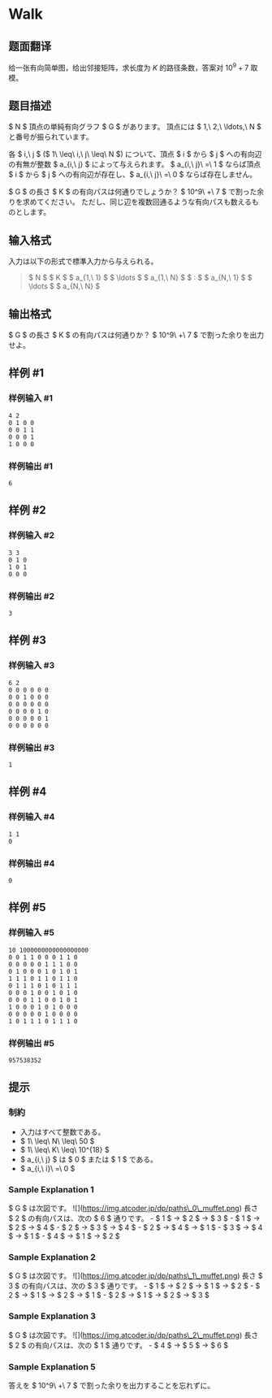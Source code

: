 # Walk

## 题面翻译

给一张有向简单图，给出邻接矩阵，求长度为 $K$ 的路径条数，答案对 $10^9+7$ 取模。

## 题目描述

[problemUrl]: https://atcoder.jp/contests/dp/tasks/dp_r

$ N $ 頂点の単純有向グラフ $ G $ があります。 頂点には $ 1,\ 2,\ \ldots,\ N $ と番号が振られています。

各 $ i,\ j $ ($ 1\ \leq\ i,\ j\ \leq\ N $) について、頂点 $ i $ から $ j $ への有向辺の有無が整数 $ a_{i,\ j} $ によって与えられます。 $ a_{i,\ j}\ =\ 1 $ ならば頂点 $ i $ から $ j $ への有向辺が存在し、$ a_{i,\ j}\ =\ 0 $ ならば存在しません。

$ G $ の長さ $ K $ の有向パスは何通りでしょうか？ $ 10^9\ +\ 7 $ で割った余りを求めてください。 ただし、同じ辺を複数回通るような有向パスも数えるものとします。

## 输入格式

入力は以下の形式で標準入力から与えられる。

> $ N $ $ K $ $ a_{1,\ 1} $ $ \ldots $ $ a_{1,\ N} $ $ : $ $ a_{N,\ 1} $ $ \ldots $ $ a_{N,\ N} $

## 输出格式

$ G $ の長さ $ K $ の有向パスは何通りか？ $ 10^9\ +\ 7 $ で割った余りを出力せよ。

## 样例 #1

### 样例输入 #1

```
4 2
0 1 0 0
0 0 1 1
0 0 0 1
1 0 0 0
```

### 样例输出 #1

```
6
```

## 样例 #2

### 样例输入 #2

```
3 3
0 1 0
1 0 1
0 0 0
```

### 样例输出 #2

```
3
```

## 样例 #3

### 样例输入 #3

```
6 2
0 0 0 0 0 0
0 0 1 0 0 0
0 0 0 0 0 0
0 0 0 0 1 0
0 0 0 0 0 1
0 0 0 0 0 0
```

### 样例输出 #3

```
1
```

## 样例 #4

### 样例输入 #4

```
1 1
0
```

### 样例输出 #4

```
0
```

## 样例 #5

### 样例输入 #5

```
10 1000000000000000000
0 0 1 1 0 0 0 1 1 0
0 0 0 0 0 1 1 1 0 0
0 1 0 0 0 1 0 1 0 1
1 1 1 0 1 1 0 1 1 0
0 1 1 1 0 1 0 1 1 1
0 0 0 1 0 0 1 0 1 0
0 0 0 1 1 0 0 1 0 1
1 0 0 0 1 0 1 0 0 0
0 0 0 0 0 1 0 0 0 0
1 0 1 1 1 0 1 1 1 0
```

### 样例输出 #5

```
957538352
```

## 提示

### 制約

- 入力はすべて整数である。
- $ 1\ \leq\ N\ \leq\ 50 $
- $ 1\ \leq\ K\ \leq\ 10^{18} $
- $ a_{i,\ j} $ は $ 0 $ または $ 1 $ である。
- $ a_{i,\ i}\ =\ 0 $

### Sample Explanation 1

$ G $ は次図です。 !\[\](https://img.atcoder.jp/dp/paths\_0\_muffet.png) 長さ $ 2 $ の有向パスは、次の $ 6 $ 通りです。 - $ 1 $ → $ 2 $ → $ 3 $ - $ 1 $ → $ 2 $ → $ 4 $ - $ 2 $ → $ 3 $ → $ 4 $ - $ 2 $ → $ 4 $ → $ 1 $ - $ 3 $ → $ 4 $ → $ 1 $ - $ 4 $ → $ 1 $ → $ 2 $

### Sample Explanation 2

$ G $ は次図です。 !\[\](https://img.atcoder.jp/dp/paths\_1\_muffet.png) 長さ $ 3 $ の有向パスは、次の $ 3 $ 通りです。 - $ 1 $ → $ 2 $ → $ 1 $ → $ 2 $ - $ 2 $ → $ 1 $ → $ 2 $ → $ 1 $ - $ 2 $ → $ 1 $ → $ 2 $ → $ 3 $

### Sample Explanation 3

$ G $ は次図です。 !\[\](https://img.atcoder.jp/dp/paths\_2\_muffet.png) 長さ $ 2 $ の有向パスは、次の $ 1 $ 通りです。 - $ 4 $ → $ 5 $ → $ 6 $

### Sample Explanation 5

答えを $ 10^9\ +\ 7 $ で割った余りを出力することを忘れずに。